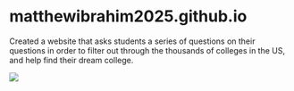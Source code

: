 # matthewibrahim2025.github.io
 
 Created a website that asks students a series of questions on their questions in order to filter out through the thousands of colleges in the US, and help find their dream college. 

![](https://im2.ezgif.com/tmp/ezgif-2-06e07676f4.gif)
